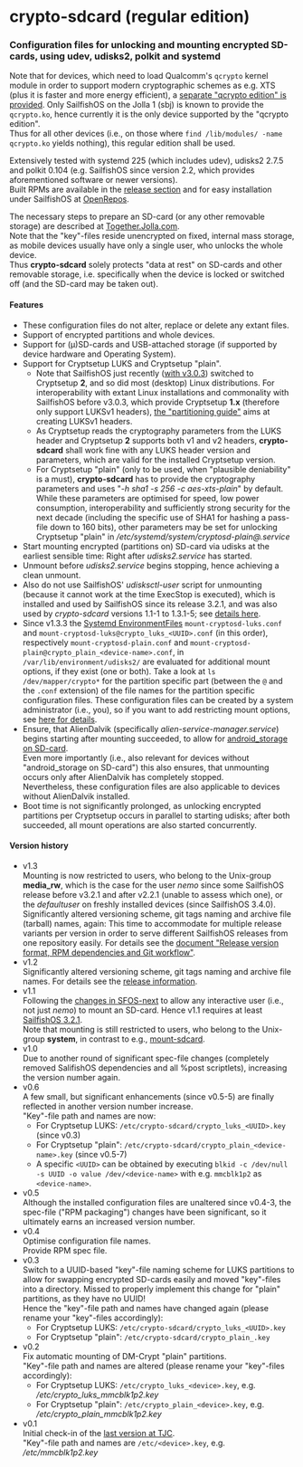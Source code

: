 # crypto-sdcard (regular edition)
### Configuration files for unlocking and mounting encrypted SD-cards, using udev, udisks2, polkit and systemd

Note that for devices, which need to load Qualcomm's `qcrypto` kernel module in order to support modern cryptographic schemes as e.g. XTS (plus it is faster and more energy efficient), a [separate "qcrypto edition" is provided](https://github.com/Olf0/crypto-sdcard/tree/qcrypto).  Only SailfishOS on the Jolla 1 (sbj) is known to provide the `qcrypto.ko`, hence currently it is the only device supported by the "qcrypto edition".<br />
Thus for all other devices (i.e., on those where `find /lib/modules/ -name qcrypto.ko` yields nothing), this regular edition shall be used.

Extensively tested with systemd 225 (which includes udev), udisks2 2.7.5 and polkit 0.104 (e.g. SailfishOS since version 2.2, which provides aforementioned software or newer versions).<br />
Built RPMs are available in the [release section](https://github.com/Olf0/crypto-sdcard/releases) and for easy installation under SailfishOS at [OpenRepos](https://openrepos.net/content/olf/crypto-sdcard).

The necessary steps to prepare an SD-card (or any other removable storage) are described at [Together.Jolla.com](https://together.jolla.com/question/195850/guide-creating-partitions-on-sd-card-optionally-encrypted/).<br />
Note that the "key"-files reside unencrypted on fixed, internal mass storage, as mobile devices usually have only a single user, who unlocks the whole device.<br />
Thus **crypto-sdcard** solely protects "data at rest" on SD-cards and other removable storage, i.e. specifically when the device is locked or switched off (and the SD-card may be taken out).

#### Features
* These configuration files do not alter, replace or delete any extant files.
* Support of encrypted partitions and whole devices.
* Support for (µ)SD-cards and USB-attached storage (if supported by device hardware and Operating System).
* Support for Cryptsetup LUKS and Cryptsetup "plain".
  * Note that SailfishOS just recently ([with v3.0.3](https://together.jolla.com/question/203846/changelog-303-hossa/#203846-cryptsetup)) switched to Cryptsetup **2**, and so did most (desktop) Linux distributions.
    For interoperability with extant Linux installations and commonality with SailfishOS before v3.0.3, which provide Cryptsetup **1.x** (therefore only support LUKSv1 headers), [the "partitioning  guide"](https://together.jolla.com/question/195850/guide-creating-partitions-on-sd-card-optionally-encrypted/#195850-43-dm-crypt-encrypted) aims at creating LUKSv1 headers.
  * As Cryptsetup reads the cryptography parameters from the LUKS header and Cryptsetup **2** supports both v1 and v2 headers, **crypto-sdcard** shall work fine with any LUKS header version and parameters, which are valid for the installed Cryptsetup version.
  * For Cryptsetup "plain" (only to be used, when "plausible deniability" is a must), **crypto-sdcard** has to provide the cryptography parameters and uses "*-h sha1 -s 256 -c aes-xts-plain*" by default.
    While these parameters are optimised for speed, low power consumption, interoperability and sufficiently strong security for the next decade (including the specific use of SHA1 for hashing a pass-file down to 160 bits), other parameters may be set for unlocking Cryptsetup "plain" in */etc/systemd/system/cryptosd-plain\@.service*
* Start mounting encrypted (partitions on) SD-card via udisks at the earliest sensible time: Right after *udisks2.service* has started.
* Unmount before *udisks2.service* begins stopping, hence achieving a clean unmount.
* Also do not use SailfishOS' *udisksctl-user* script for unmounting (because it cannot work at the time ExecStop is executed), which is installed and used by SailfishOS since its release 3.2.1, and was also used by *crypto-sdcard* versions 1.1-1 to 1.3.1-5; see [details here](https://github.com/Olf0/crypto-sdcard/pull/28).
* Since v1.3.3 the [Systemd EnvironmentFiles](https://www.freedesktop.org/software/systemd/man/systemd.exec.html#EnvironmentFile=) `mount-cryptosd-luks.conf` and `mount-cryptosd-luks@crypto_luks_<UUID>.conf` (in this order), respectively `mount-cryptosd-plain.conf` and `mount-cryptosd-plain@crypto_plain_<device-name>.conf`, in `/var/lib/environment/udisks2/` are evaluated for additional mount options, if they exist (one or both).
  Take a look at `ls /dev/mapper/crypto*` for the partition specific part (between the `@` and the `.conf` extension) of the file names for the partition specific configuration files. 
  These configuration files can be created by a system administrator (i.e., you), so if you want to add restricting mount options, see [here for details](https://github.com/Olf0/mount-sdcard/releases/tag/1.3.2).
* Ensure, that AlienDalvik (specifically *alien-service-manager.service*) begins starting after mounting succeeded, to allow for [android_storage on SD-card](https://together.jolla.com/question/203539/guide-externalising-android_storage-and-other-directories-files-to-sd-card/#203539-2-externalising-homenemoandroid_storage).<br />
  Even more importantly (i.e., also relevant for devices without "android_storage on SD-card") this also ensures, that unmounting occurs only after AlienDalvik has completely stopped.<br />
  Nevertheless, these configuration files are also applicable to devices without AlienDalvik installed.
* Boot time is not significantly prolonged, as unlocking encrypted partitions per Cryptsetup occurs in parallel to starting udisks; after both succeeded, all mount operations are also started concurrently.

#### Version history
* v1.3<br />
  Mounting is now restricted to users, who belong to the Unix-group **media_rw**, which is the case for the user *nemo* since some SailfishOS release before v3.2.1 and after v2.2.1 (unable to assess which one), or the *defaultuser* on freshly installed devices (since SailfishOS 3.4.0).<br />
  Significantly altered versioning scheme, git tags naming and archive file (tarball) names, again: This time to accommodate for multiple release variants per version in order to serve different SailfishOS releases from one repository easily.  For details see the [document "Release version format, RPM dependencies and Git workflow"](https://github.com/Olf0/crypto-sdcard/blob/master/RPM-dependencies_Git-workflow.md).
* v1.2<br />
  Significantly altered versioning scheme, git tags naming and archive file names.  For details see the [release information](https://github.com/Olf0/crypto-sdcard/releases/tag/1.2.0).
* v1.1<br />
  Following the [changes in SFOS-next](https://git.sailfishos.org/mer-core/udisks2/commit/bcc6437ff35a3cc1e8c4777ee80d85a9c112e63e) to allow any interactive user (i.e., not just *nemo*) to mount an SD-card.
  Hence v1.1 requires at least [SailfishOS 3.2.1](https://together.jolla.com/question/217840/changelog-321-nuuksio/#217840-udisks2).<br />
  Note that mounting is still restricted to users, who belong to the Unix-group **system**, in contrast to e.g., [mount-sdcard](https://github.com/Olf0/mount-sdcard).
* v1.0<br />
  Due to another round of significant spec-file changes (completely removed SalifishOS dependencies and all %post scriptlets), increasing the version number again.
* v0.6<br />
  A few small, but significant enhancements (since v0.5-5) are finally reflected in another version number increase.<br />
  "Key"-file path and names are now:
  * For Cryptsetup LUKS: `/etc/crypto-sdcard/crypto_luks_<UUID>.key` (since v0.3)
  * For Cryptsetup "plain": `/etc/crypto-sdcard/crypto_plain_<device-name>.key` (since v0.5-7)
  * A specific `<UUID>` can be obtained by executing `blkid -c /dev/null -s UUID -o value /dev/<device-name>` with e.g. `mmcblk1p2` as `<device-name>`.
* v0.5<br />
  Although the installed configuration files are unaltered since v0.4-3, the spec-file ("RPM packaging") changes have been significant, so it ultimately earns an increased version number.
* v0.4<br />
  Optimise configuration file names.<br />
  Provide RPM spec file.
* v0.3<br />
  Switch to a UUID-based "key"-file naming scheme for LUKS partitions to allow for swapping encrypted SD-cards easily and moved "key"-files into a directory.  Missed to properly implement this change for "plain" partitions, as they have no UUID!<br />
  Hence the "key"-file path and names have changed again (please rename your "key"-files accordingly):
  * For Cryptsetup LUKS: `/etc/crypto-sdcard/crypto_luks_<UUID>.key`
  * For Cryptsetup "plain": `/etc/crypto-sdcard/crypto_plain_.key`
* v0.2<br />
  Fix automatic mounting of DM-Crypt "plain" partitions.<br />
  "Key"-file path and names are altered (please rename your "key"-files accordingly):
  * For Cryptsetup LUKS: `/etc/crypto_luks_<device>.key`, e.g. */etc/crypto_luks_mmcblk1p2.key*
  * For Cryptsetup "plain": `/etc/crypto_plain_<device>.key`, e.g. */etc/crypto_plain_mmcblk1p2.key*
* v0.1<br />
  Initial check-in of the [last version at TJC](https://together.jolla.com/question/179054/how-to-creating-partitions-on-sd-card-optionally-encrypted/?answer=189813#post-id-189813).<br />
  "Key"-file path and names are `/etc/<device>.key`, e.g. */etc/mmcblk1p2.key*
